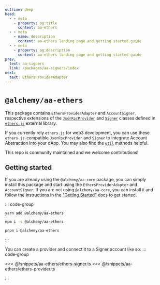 ```yaml
---
outline: deep
head:
  - - meta
    - property: og:title
      content: aa-ethers
  - - meta
    - name: description
      content: aa-ethers landing page and getting started guide
  - - meta
    - property: og:description
      content: aa-ethers landing page and getting started guide
prev:
  text: aa-signers
  link: /packages/aa-signers/index
next:
  text: EthersProviderAdapter
---
```


# `@alchemy/aa-ethers`

This package contains `EthersProviderAdapter` and `AccountSigner`, respective extensions of the [`JsonRpcProvider`](https://docs.ethers.org/v5/api/providers/jsonrpc-provider/) and [`Signer`](https://docs.ethers.org/v5/api/signer/) classes defined in [`ethers.js`](https://docs.ethers.org/v5/) external library.

If you currently rely `ethers.js` for web3 development, you can use these `ethers.js`-compatible `JsonRpcProvider` and `Signer` to integrate Account Abstraction into your dApp. You may also find the [`util`](./utils/introduction.md) methods helpful.

This repo is community maintained and we welcome contributions!

## Getting started

If you are already using the `@alchemy/aa-core` package, you can simply install this package and start using the `EthersProviderAdapter` and `AccountSigner`. If you are not using `@alchemy/aa-core`, you can install it and follow the instructions in the ["Getting Started"](/getting-started/setup) docs to get started.

::: code-group

```bash [yarn]
yarn add @alchemy/aa-ethers
```

```bash [npm]
npm i -s @alchemy/aa-ethers
```

```bash [pnpm]
pnpm i @alchemy/aa-ethers
```

:::

You can create a provider and connect it to a Signer account like so:
::: code-group

<<< @/snippets/aa-ethers/ethers-signer.ts
<<< @/snippets/aa-ethers/ethers-provider.ts

:::
